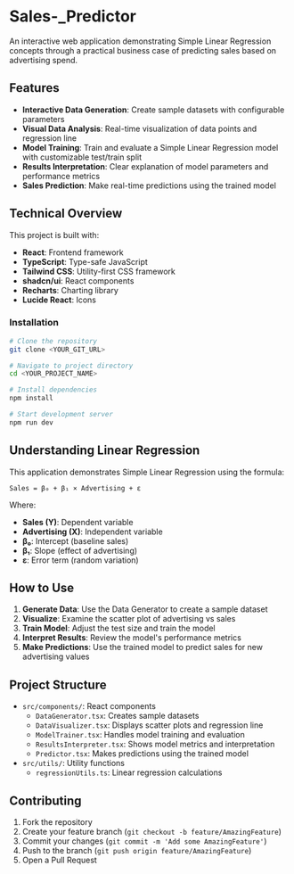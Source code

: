 # Sales-_Predictor

An interactive web application demonstrating Simple Linear Regression concepts through a practical business case of predicting sales based on advertising spend.

## Features

- **Interactive Data Generation**: Create sample datasets with configurable parameters
- **Visual Data Analysis**: Real-time visualization of data points and regression line
- **Model Training**: Train and evaluate a Simple Linear Regression model with customizable test/train split
- **Results Interpretation**: Clear explanation of model parameters and performance metrics
- **Sales Prediction**: Make real-time predictions using the trained model

## Technical Overview

This project is built with:

- **React**: Frontend framework
- **TypeScript**: Type-safe JavaScript
- **Tailwind CSS**: Utility-first CSS framework
- **shadcn/ui**: React components
- **Recharts**: Charting library
- **Lucide React**: Icons


### Installation

```sh
# Clone the repository
git clone <YOUR_GIT_URL>

# Navigate to project directory
cd <YOUR_PROJECT_NAME>

# Install dependencies
npm install

# Start development server
npm run dev
```

## Understanding Linear Regression

This application demonstrates Simple Linear Regression using the formula:

```
Sales = β₀ + β₁ × Advertising + ε
```

Where:
- **Sales (Y)**: Dependent variable
- **Advertising (X)**: Independent variable
- **β₀**: Intercept (baseline sales)
- **β₁**: Slope (effect of advertising)
- **ε**: Error term (random variation)

## How to Use

1. **Generate Data**: Use the Data Generator to create a sample dataset
2. **Visualize**: Examine the scatter plot of advertising vs sales
3. **Train Model**: Adjust the test size and train the model
4. **Interpret Results**: Review the model's performance metrics
5. **Make Predictions**: Use the trained model to predict sales for new advertising values

## Project Structure

- `src/components/`: React components
  - `DataGenerator.tsx`: Creates sample datasets
  - `DataVisualizer.tsx`: Displays scatter plots and regression line
  - `ModelTrainer.tsx`: Handles model training and evaluation
  - `ResultsInterpreter.tsx`: Shows model metrics and interpretation
  - `Predictor.tsx`: Makes predictions using the trained model
- `src/utils/`: Utility functions
  - `regressionUtils.ts`: Linear regression calculations


## Contributing

1. Fork the repository
2. Create your feature branch (`git checkout -b feature/AmazingFeature`)
3. Commit your changes (`git commit -m 'Add some AmazingFeature'`)
4. Push to the branch (`git push origin feature/AmazingFeature`)
5. Open a Pull Request

